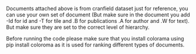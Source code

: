 Documents attached above is from cranfield dataset just for reference, you can use your own set of document (But make sure in the document you add -Id for id and -T for tile and .B for publications .A for author and .W for text). But make sure they are set to the correct level of hierarchy.

Before running the code please make sure that you install colorama using pip install coloroma as it is used for ranking different types of documents.

